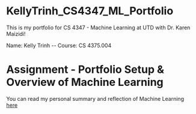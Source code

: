 # KellyTrinh_CS4347_ML_Portfolio
This is my portfolio for CS 4347 - Machine Learning at UTD with Dr. Karen Maizidi!

Name: Kelly Trinh --
Course: CS 4375.004

# Assignment - Portfolio Setup & Overview of Machine Learning
You can read my personal summary and reflection of Machine Learning [here](Overview_of_ML.pdf)

